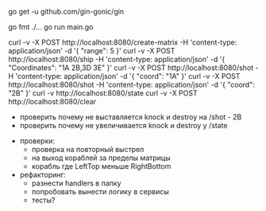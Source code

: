 go get -u github.com/gin-gonic/gin

go fmt ./...
go run main.go

curl -v -X POST http://localhost:8080/create-matrix -H 'content-type: application/json'   -d '{ "range": 5 }'
curl -v -X POST http://localhost:8080/ship -H 'content-type: application/json'   -d '{ "Coordinates": "1A 2B,3D 3E" }'
curl -v -X POST http://localhost:8080/shot -H 'content-type: application/json'   -d '{ "coord": "1A" }'
curl -v -X POST http://localhost:8080/shot -H 'content-type: application/json'   -d '{ "coord": "2B" }'
curl -v http://localhost:8080/state
curl -v -X POST http://localhost:8080/clear

+ проверить почему не выставляется knock и destroy на /shot - 2B
+ проверить почему не увеличивается knock и destroy у /state
- проверки:
  + проверка на повторный выстрел
  + на выход кораблей за пределы матрицы
  - корабль где LeftTop меньше RightBottom
- рефакторинг:
  + разнести handlers в папку
  + попробовать вынести логику в сервисы
  - тесты?